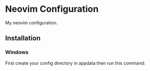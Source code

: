 # Neovim Configuration
My neovim configuration.

## Installation
### Windows
First create your config directory in appdata then run this command:
